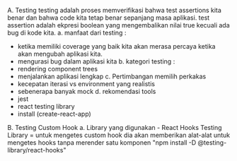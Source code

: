 

 A. Testing
 testing adalah proses memverifikasi bahwa test assertions kita benar dan bahwa code kita tetap benar sepanjang masa aplikasi. test assertion adalah ekpresi boolean yang mengembalikan nilai true kecuali ada bug di kode kita. 
 a. manfaat dari testing : 
  - ketika memiliki coverage yang baik kita akan merasa percaya ketika akan mengubah aplikasi kita. 
  - mengurasi bug dalam aplikasi kita
 b. kategori testing : 
  - rendering component trees
  - menjalankan aplikasi lengkap
 c. Pertimbangan memilih perkakas
  - kecepatan iterasi vs environment yang realistis
  - sebenerapa banyak mock
 d. rekomendasi tools
  - jest
  - react testing library
  - install (create-react-app)

 B. Testing Custom Hook
  a. Library yang digunakan
     - React Hooks Testing Library = untuk mengetes custom hook dia akan memberikan alat-alat untuk mengetes hooks tanpa merender satu komponen
       "npm install -D @testing-library/react-hooks"

  